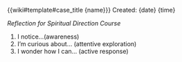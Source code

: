 {{wiki#template#case_title {name}}}
Created: {date} {time}

*Reflection for Spiritual Direction Course*

1. I notice…(awareness) 
2. I’m curious about… (attentive exploration) 
3. I wonder how I can… (active response)
